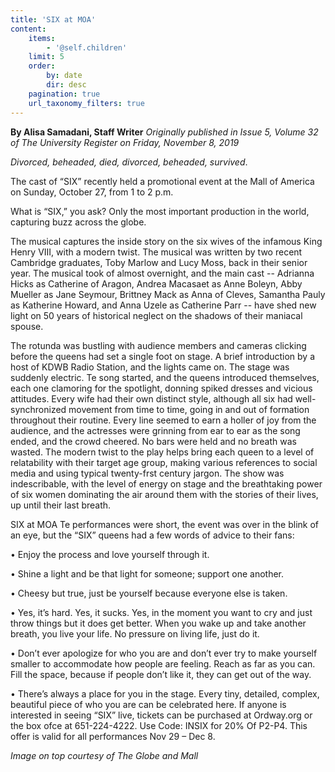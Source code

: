```yaml
---
title: 'SIX at MOA'
content:
    items:
        - '@self.children'
    limit: 5
    order:
        by: date
        dir: desc
    pagination: true
    url_taxonomy_filters: true
---
```


**By Alisa Samadani, Staff Writer** _Originally published in Issue 5, Volume 32 of The University Register on Friday, November 8, 2019_

_Divorced, beheaded, died, divorced, beheaded, survived_.

The cast of “SIX” recently held a promotional event at the Mall of America on Sunday, October 27, from 1 to 2 p.m.

What is “SIX,” you ask? Only the most important production in the world, capturing buzz across the globe.

The musical captures the inside story on the six wives of the infamous King Henry VIII, with a modern twist. The musical was written by two recent Cambridge graduates, Toby Marlow and Lucy Moss, back in their senior year. The musical took of almost overnight, and the main cast -- Adrianna Hicks as Catherine of Aragon, Andrea Macasaet as Anne Boleyn, Abby Mueller as Jane Seymour, Brittney Mack as Anna of Cleves, Samantha Pauly as Katherine Howard, and Anna Uzele as Catherine Parr -- have shed new light on 50 years of historical neglect on the shadows of their maniacal spouse.

The rotunda was bustling with audience members and cameras clicking before the queens had set a single foot on stage. A brief introduction by a host of KDWB Radio Station, and the lights came on. The stage was suddenly electric. Te song started, and the queens introduced themselves, each one clamoring for the spotlight, donning spiked dresses and vicious attitudes. Every wife had their own distinct style, although all six had well-synchronized movement from time to time, going in and out of formation throughout their routine. Every line seemed to earn a holler of joy from the audience, and the actresses were grinning from ear to ear as the song ended, and the crowd cheered. No bars were held and no breath was wasted. The modern twist to the play helps bring each queen to a level of relatability with their target age group, making various references to social media and using typical twenty-frst century jargon. The show was indescribable, with the level of energy on stage and the breathtaking power of six women dominating the air around them with the stories of their lives, up until their last breath. 

SIX at MOA Te performances were short, the event was over in the blink of an eye, but the “SIX” queens had a few words of advice to their fans: 

• Enjoy the process and love yourself through it.

• Shine a light and be that light for someone; support one another.

• Cheesy but true, just be yourself because everyone else is taken.

• Yes, it’s hard. Yes, it sucks. Yes, in the moment you want to cry and just throw things but it does get better. When you wake up and take another breath, you live your life. No pressure on living life, just do it.

• Don’t ever apologize for who you are and don’t ever try to make yourself smaller to accommodate how people are feeling. Reach as far as you can. Fill the space, because if people don’t like it, they can get out of the way.

• There’s always a place for you in the stage. Every tiny, detailed, complex, beautiful piece of who you are can be celebrated here. If anyone is interested in seeing “SIX” live, tickets can be purchased at Ordway.org or the box ofce at 651-224-4222. Use Code: INSIX for 20% Of P2-P4. This offer is valid for all performances Nov 29 – Dec 8.

_Image on top courtesy of The Globe and Mall_
